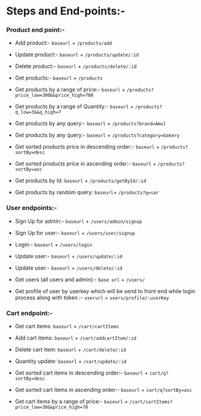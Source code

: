 # Steps and End-points:-

### Product end point:- 

  - Add product:- `baseurl` + `/products/add`

  - Update product:- `baseurl` + `/products/update/:id`
  - Delete product:- `baseurl` + `/products/delete/:id`

  - Get products:-  `baseurl` + `/products`

  - Get products by a range of price:- `baseurl` + `/products?price_low=300&&price_high=700`
  - Get products by a range of Quantity:- `baseurl` + `/products?q_low=3&&q_high=7`

  - Get products by any query:- `baseurl` + `/products?brand=Amul` 
  - Get products by any query:- `baseurl` + `/products?category=bakery` 

  - Get sorted products price in descending order:-  `baseurl` + `/products?sortBy=desc`
  - Get sorted products price in ascending order:-  `baseurl` + `/products?sortBy=asc`

  - Get products by Id: `baseurl` + `/products/getById/:id`
  - Get products by random query: `baseurl`+ `/products?q=sar`


### User endpoints:-

  - Sign Up for admin:- `baseurl` + `/users/admin/signup`
  - Sign Up for user:- `baseurl` + `/users/user/signup`

  - Login:- `baseurl` + `/users/login`

  - Update user:- `baseurl` + `/users/update/:id`
  - Update user:- `baseurl` + `/users/delete/:id`

  - Get users (all users and admin):- `base url` + `/users/`
  - Get profile of user by userkey which will be send to front end while login process along with token :- `userurl` + `users/profile/:userKey`

### Cart endpoint:- 
  - Get cart items: `baseurl` + `/cart/cartItems`
  - Add cart items: `baseurl` + `/cart/addcartItem/:id`

  - Delete cart item: `baseurl` + `/cart/delete/:id`
  - Quantity update: `baseurl` + `/cart/update/:id`

  - Get sorted cart items in descending order:-  `baseurl` + `cart/q?sortBy=desc`
  - Get sorted cart items in ascending order:-  `baseurl` + `cart/q?sortBy=asc`
  
  - Get cart items by a range of price:- `baseurl` + `/cart/cartItems?price_low=30&&price_high=70`
